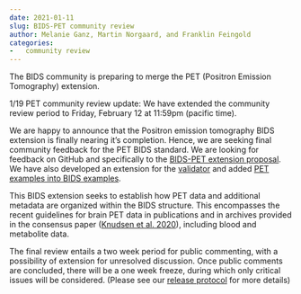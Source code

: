 ```yaml
---
date: 2021-01-11
slug: BIDS-PET community review
author: Melanie Ganz, Martin Norgaard, and Franklin Feingold
categories:
-   community review
---
```


The BIDS community is preparing to merge the PET (Positron Emission Tomography) extension.

<!-- more -->

1/19 PET community review update: We have extended the community review period to Friday, February 12 at 11:59pm (pacific time).

We are happy to announce that the Positron emission tomography BIDS extension is finally nearing it’s completion. Hence, we are seeking final community feedback for the PET BIDS standard. We are looking for feedback on GitHub and specifically to the [BIDS-PET extension proposal](https://github.com/bids-standard/bids-specification/pull/633). We have also developed an extension for the [validator](https://github.com/bids-standard/bids-validator/pull/1088) and added [PET examples into BIDS examples](https://github.com/bids-standard/bids-examples/).

This BIDS extension seeks to establish how PET data and additional metadata are organized within the BIDS structure. This encompasses the recent guidelines for brain PET data in publications and in archives provided in the consensus paper ([Knudsen et al. 2020](https://doi.org/10.1177/0271678X20905433)), including blood and metabolite data.

The final review entails a two week period for public commenting, with a possibility of extension for unresolved discussion. Once public comments are concluded, there will be a one week freeze, during which only critical issues will be considered. (Please see our [release protocol](https://github.com/bids-standard/bids-specification/blob/master/Release_Protocol.md) for more details)
